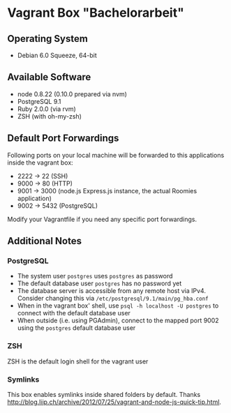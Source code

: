 # Vagrant Box "Bachelorarbeit"
## Operating System
* Debian 6.0 Squeeze, 64-bit

## Available Software
* node 0.8.22 (0.10.0 prepared via nvm)
* PostgreSQL 9.1
* Ruby 2.0.0 (via rvm)
* ZSH (with oh-my-zsh)

## Default Port Forwardings
Following ports on your local machine will be forwarded to this applications inside the vagrant box:
* 2222 -> 22 (SSH)
* 9000 -> 80 (HTTP)
* 9001 -> 3000 (node.js Express.js instance, the actual Roomies application)
* 9002 -> 5432 (PostgreSQL)

Modify your Vagrantfile if you need any specific port forwardings.

## Additional Notes
### PostgreSQL
* The system user `postgres` uses `postgres` as password
* The default database user `postgres` has no password yet
* The database server is accessible from any remote host via IPv4. Consider changing this via `/etc/postgresql/9.1/main/pg_hba.conf`
* When in the vagrant box' shell, use `psql -h localhost -U postgres` to connect with the default database user
* When outside (i.e. using PGAdmin), connect to the mapped port 9002 using the `postgres` default database user

### ZSH
ZSH is the default login shell for the vagrant user

### Symlinks
This box enables symlinks inside shared folders by default. Thanks http://blog.liip.ch/archive/2012/07/25/vagrant-and-node-js-quick-tip.html.